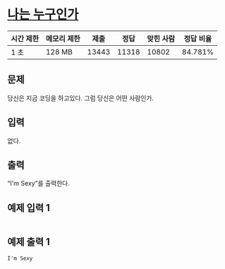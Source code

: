 # [나는 누구인가](https://www.acmicpc.net/problem/15733)

| 시간 제한 | 메모리 제한 | 제출 | 정답 | 맞힌 사람 | 정답 비율 |
| --- | --- | --- | --- | --- | --- |
| 1 초 | 128 MB | 13443 | 11318 | 10802 | 84.781% |

## 문제

당신은 지금 코딩을 하고있다. 그럼 당신은 어떤 사람인가.

## 입력

없다.

## 출력

“I'm Sexy”를 출력한다.

## 예제 입력 1

```

```

## 예제 출력 1

```
I'm Sexy
```
